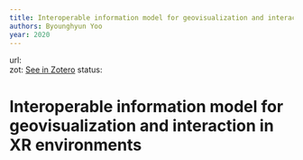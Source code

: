 ```yaml
---
title: Interoperable information model for geovisualization and interaction in XR environments
authors: Byounghyun Yoo
year: 2020
---
```

url:  
zot: [See in Zotero](zotero://select/items/@yooInteroperableInformationModel2020)
status:
# Interoperable information model for geovisualization and interaction in XR environments




